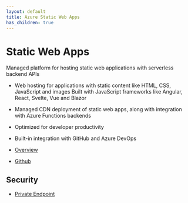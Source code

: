```yaml
---
layout: default
title: Azure Static Web Apps
has_children: true
---
```

# Static Web Apps
Managed platform for hosting static web applications with serverless backend APIs

* Web hosting for applications with static content like HTML, CSS, JavaScript and images Built with JavaScript frameworks like Angular, React, Svelte, Vue and Blazor
* Managed CDN deployment of static web apps, along with integration with Azure Functions backends
* Optimized for developer productivity
* Built-in integration with GitHub and Azure DevOps


* [Overview](https://learn.microsoft.com/en-us/azure/static-web-apps/overview)
* [Github](https://github.com/Azure/static-web-apps)

## Security
* [Private Endpoint](https://learn.microsoft.com/en-us/azure/static-web-apps/private-endpoint)
